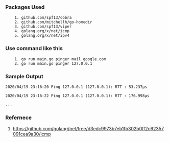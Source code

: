 ### Packages Used
```
    1. github.com/spf13/cobra
    2. github.com/mitchellh/go-homedir
    3. github.com/spf13/viper
    4. golang.org/x/net/icmp
    5. golang.org/x/net/ipv4
```

### Use command like this
```
    1. go run main.go pinger mail.google.com
    2. go run main.go pinger 127.0.0.1
```
### Sample Output
```
2020/04/19 23:16:20 Ping 127.0.0.1 (127.0.0.1): RTT : 53.237µs

2020/04/19 23:16:22 Ping 127.0.0.1 (127.0.0.1): RTT : 176.998µs

...
```

### Refernece
1. https://github.com/golang/net/tree/d3edc9973b7eb1fb302b0ff2c62357091cea9a30/icmp
